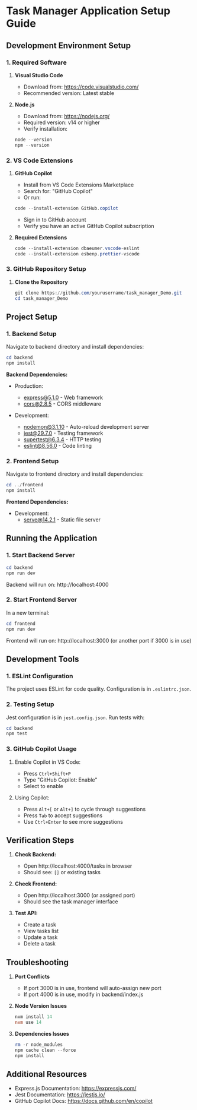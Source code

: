 # Task Manager Application Setup Guide

## Development Environment Setup

### 1. Required Software
1. **Visual Studio Code**
   - Download from: https://code.visualstudio.com/
   - Recommended version: Latest stable

2. **Node.js**
   - Download from: https://nodejs.org/
   - Required version: v14 or higher
   - Verify installation:
   ```powershell
   node --version
   npm --version
   ```

### 2. VS Code Extensions
1. **GitHub Copilot**
   - Install from VS Code Extensions Marketplace
   - Search for: "GitHub Copilot"
   - Or run:
   ```powershell
   code --install-extension GitHub.copilot
   ```
   - Sign in to GitHub account
   - Verify you have an active GitHub Copilot subscription

2. **Required Extensions**
   ```powershell
   code --install-extension dbaeumer.vscode-eslint
   code --install-extension esbenp.prettier-vscode
   ```

### 3. GitHub Repository Setup
1. **Clone the Repository**
   ```powershell
   git clone https://github.com/yourusername/task_manager_Demo.git
   cd task_manager_Demo
   ```

## Project Setup

### 1. Backend Setup
Navigate to backend directory and install dependencies:
```powershell
cd backend
npm install
```

**Backend Dependencies:**
- Production:
  - express@5.1.0 - Web framework
  - cors@2.8.5 - CORS middleware

- Development:
  - nodemon@3.1.10 - Auto-reload development server
  - jest@29.7.0 - Testing framework
  - supertest@6.3.4 - HTTP testing
  - eslint@8.56.0 - Code linting

### 2. Frontend Setup
Navigate to frontend directory and install dependencies:
```powershell
cd ../frontend
npm install
```

**Frontend Dependencies:**
- Development:
  - serve@14.2.1 - Static file server

## Running the Application

### 1. Start Backend Server
```powershell
cd backend
npm run dev
```
Backend will run on: http://localhost:4000

### 2. Start Frontend Server
In a new terminal:
```powershell
cd frontend
npm run dev
```
Frontend will run on: http://localhost:3000 (or another port if 3000 is in use)

## Development Tools

### 1. ESLint Configuration
The project uses ESLint for code quality. Configuration is in `.eslintrc.json`.

### 2. Testing Setup
Jest configuration is in `jest.config.json`. Run tests with:
```powershell
cd backend
npm test
```

### 3. GitHub Copilot Usage
1. Enable Copilot in VS Code:
   - Press `Ctrl+Shift+P`
   - Type "GitHub Copilot: Enable"
   - Select to enable

2. Using Copilot:
   - Press `Alt+[` or `Alt+]` to cycle through suggestions
   - Press `Tab` to accept suggestions
   - Use `Ctrl+Enter` to see more suggestions

## Verification Steps

1. **Check Backend:**
   - Open http://localhost:4000/tasks in browser
   - Should see: `[]` or existing tasks

2. **Check Frontend:**
   - Open http://localhost:3000 (or assigned port)
   - Should see the task manager interface

3. **Test API:**
   - Create a task
   - View tasks list
   - Update a task
   - Delete a task

## Troubleshooting

1. **Port Conflicts**
   - If port 3000 is in use, frontend will auto-assign new port
   - If port 4000 is in use, modify in backend/index.js

2. **Node Version Issues**
   ```powershell
   nvm install 14
   nvm use 14
   ```

3. **Dependencies Issues**
   ```powershell
   rm -r node_modules
   npm cache clean --force
   npm install
   ```

## Additional Resources

- Express.js Documentation: https://expressjs.com/
- Jest Documentation: https://jestjs.io/
- GitHub Copilot Docs: https://docs.github.com/en/copilot